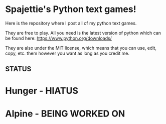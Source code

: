 # Spajettie's Python text games!
Here is the repository where I post all of my python text games.

They are free to play. All you need is the latest version of python which can be found here: https://www.python.org/downloads/

They are also under the MIT license, which means that you can use, edit, copy, etc. them however you want as long as you credit me.

## STATUS

# Hunger - HIATUS
# Alpine - BEING WORKED ON

